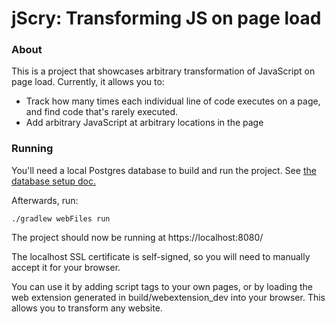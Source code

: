 # jScry: Transforming JS on page load

### About
This is a project that showcases arbitrary transformation of JavaScript on page load. 
Currently, it allows you to:
- Track how many times each individual line of code executes on a page, and find code that's rarely executed.
- Add arbitrary JavaScript at arbitrary locations in the page 

### Running
You'll need a local Postgres database to build and run the project.
See [the database setup doc.](src/main/database/Schema.ddl)

Afterwards, run:

```
./gradlew webFiles run
```

The project should now be running at https://localhost:8080/

The localhost SSL certificate is self-signed, so you will need to manually accept it for your browser.

You can use it by adding script tags to your own pages, 
or by loading the web extension generated in build/webextension_dev into your browser. This allows you to
transform any website.